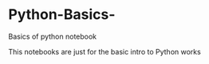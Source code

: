 # Python-Basics-
Basics of python notebook 


This notebooks are just for the basic intro to Python works 
